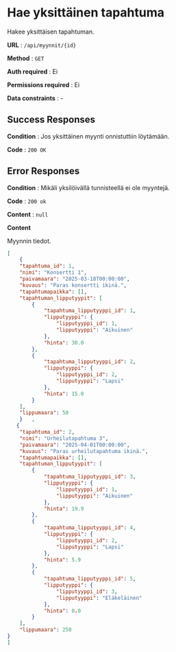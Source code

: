 # Hae yksittäinen tapahtuma

Hakee yksittäisen tapahtuman.

**URL** : `/api/myynnit/{id}`

**Method** : `GET`

**Auth required** : Ei

**Permissions required** : Ei

**Data constraints** : -

## Success Responses

**Condition** : Jos yksittäinen myynti onnistuttiin löytämään.

**Code** : `200 OK`

## Error Responses

**Condition** : Mikäli yksilöivällä tunnisteellä ei ole myyntejä.

**Code** : `200 ok`

**Content** : `null`

**Content**

Myynnin tiedot. 


```json
[
    {
    "tapahtuma_id": 1,
    "nimi": "Konsertti 1",
    "paivamaara": "2025-03-18T00:00:00",
    "kuvaus": "Paras konsertti ikinä.",
    "tapahtumapaikka": [],
    "tapahtuman_lipputyypit": [
        {
            "tapahtuma_lipputyyppi_id": 1,
            "lipputyyppi": {
                "lipputyyppi_id": 1,
                "lipputyyppi": "Aikuinen"
            },
            "hinta": 30.0
        },
        {
            "tapahtuma_lipputyyppi_id": 2,
            "lipputyyppi": {
                "lipputyyppi_id": 2,
                "lipputyyppi": "Lapsi"
            },
            "hinta": 15.0
        }
    ],
    "lippumaara": 50
    }   ,
   {
    "tapahtuma_id": 2,
    "nimi": "Urheilutapahtuma 3",
    "paivamaara": "2025-04-01T00:00:00",
    "kuvaus": "Paras urheilutapahtuma ikinä.",
    "tapahtumapaikka": [],
    "tapahtuman_lipputyypit": [
        {
            "tapahtuma_lipputyyppi_id": 3,
            "lipputyyppi": {
                "lipputyyppi_id": 1,
                "lipputyyppi": "Aikuinen"
            },
            "hinta": 19.9
        },
        {
            "tapahtuma_lipputyyppi_id": 4,
            "lipputyyppi": {
                "lipputyyppi_id": 2,
                "lipputyyppi": "Lapsi"
            },
            "hinta": 5.9
        },
        {
            "tapahtuma_lipputyyppi_id": 5,
            "lipputyyppi": {
                "lipputyyppi_id": 3,
                "lipputyyppi": "Eläkeläinen"
            },
            "hinta": 0.0
        }
    ],
    "lippumaara": 250
}
]

